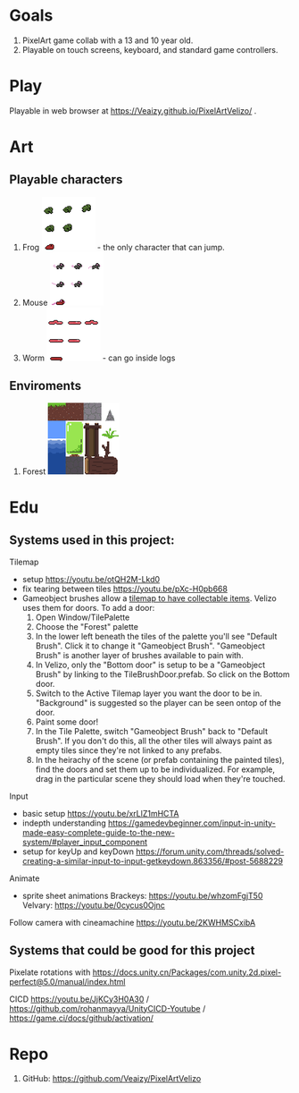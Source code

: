 # Goals

1. PixelArt game collab with a 13 and 10 year old.
2. Playable on touch screens, keyboard, and standard game controllers.

# Play

Playable in web browser at https://Veaizy.github.io/PixelArtVelizo/ .

# Art

## Playable characters
1. Frog ![alt text](Assets/_Velizo/Media/Sprites/Frog.png "Frog") - the only character that can jump.
1. Mouse ![alt text](Assets/_Velizo/Media/Sprites/Mouse.png "Mouse")
1. Worm ![alt text](Assets/_Velizo/Media/Sprites/Worm.png "Worm") - can go inside logs

## Enviroments

1. Forest ![alt text](Assets/_Velizo/Media/TileMap/TileMapForest.png "Forest Tileset")

# Edu

## Systems used in this project:

Tilemap
- setup https://youtu.be/otQH2M-Lkd0
- fix tearing between tiles https://youtu.be/pXc-H0pb668
- Gameobject brushes allow a [tilemap to have collectable items](https://stackoverflow.com/questions/50879984). Velizo uses them for doors. To add a door:
  1. Open Window/TilePalette
  2. Choose the "Forest" palette
  3. In the lower left beneath the tiles of the palette you'll see "Default Brush". Click it to change it "Gameobject Brush". "Gameobject Brush" is another layer of brushes available to pain with.
  4. In Velizo, only the "Bottom door" is setup to be a "Gameobject Brush" by linking to the TileBrushDoor.prefab. So click on the Bottom door.
  5. Switch to the Active Tilemap layer you want the door to be in. "Background" is suggested so the player can be seen ontop of the door.
  6. Paint some door!
  7. In the Tile Palette, switch "Gameobject Brush" back to "Default Brush". If you don't do this, all the other tiles will always paint as empty tiles since they're not linked to any prefabs.
  8. In the heirachy of the scene (or prefab containing the painted tiles), find the doors and set them up to be individualized. For example, drag in the particular scene they should load when they're touched.


Input
- basic setup https://youtu.be/xrLlZ1mHCTA 
- indepth understanding https://gamedevbeginner.com/input-in-unity-made-easy-complete-guide-to-the-new-system/#player_input_component
- setup for keyUp and keyDown https://forum.unity.com/threads/solved-creating-a-similar-input-to-input-getkeydown.863356/#post-5688229

Animate
- sprite sheet animations Brackeys: https://youtu.be/whzomFgjT50 Velvary: https://youtu.be/0cycus0Ojnc

Follow camera with cineamachine https://youtu.be/2KWHMSCxibA
## Systems that could be good for this project

Pixelate rotations with https://docs.unity.cn/Packages/com.unity.2d.pixel-perfect@5.0/manual/index.html

CICD https://youtu.be/JjKCy3H0A30 / https://github.com/rohanmayya/UnityCICD-Youtube / https://game.ci/docs/github/activation/

# Repo

1. GitHub: https://github.com/Veaizy/PixelArtVelizo
